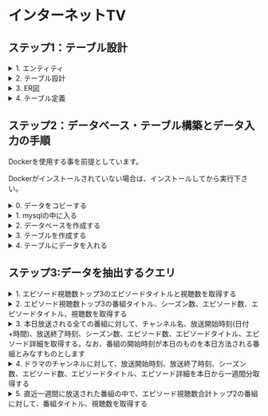 # インターネットTV

## ステップ1：テーブル設計

<details>
<summary>1. エンティティ</summary>
<p>

- エピソード

- シーズン

- 番組

- タイムスロット

- チャンネル

- 番組ジャンル

- ジャンル

</p>
</details>

<details>
<summary>2. テーブル設計</summary>
<p>

[エピソード]
- エピソードID
- エピソード番号(数)
- タイトル
- エピソード詳細
- 動画時間
- 公開日
- 視聴数
- シーズンID
- 番組ID

    プライマリーキー：エピソードID

    外部キー：シーズンID、番組ID

[シーズン]
- シーズンID
- シーズン番号(数)

    プライマリーキー：シーズンID

[番組]
- 番組ID
- タイトル
- 番組詳細

    プライマリーキー：番組ID

[タイムスロット]
- タイムスロットID
- 開始時刻(日付+時間)
- 終了時刻(日付+時間)
- チャンネルID

    プライマリーキー：タイムスロットID

    外部キー：チャンネルID

[チャンネル]
- チャンネルID
- チャンネル

    プライマリーキー：チャンネルID

[番組ジャンル]
- 番組ID
- ジャンルID

    プライマリーキー：番組ID、ジャンルID

    外部キー：番組ID、ジャンルID

[ジャンル]
- ジャンルID
- ジャンル

    プライマリーキー：ジャンルID

</p>
</details>

<details>
<summary>3. ER図</summary>
<p>
![ER_diagram](https://github.com/turtle-brothers/Dev_Camp_Record/assets/62471053/6c129c7e-51d2-4f45-a928-12912967c7fd)

</p>
</details>

<details>
<summary>4. テーブル定義</summary>
<p>

テーブル：episodes

|カラム名|データ型|NULL|キー|初期値|AUTO INCREMENT|
| ---- | ---- | ---- | ---- | ---- | ---- |
|episode_id|INT|NO|PRIMARY|NULL|YES|
|season_id|INT|NO|FOREIGN|NULL|NO|
|program_id|INT|NO|FOREIGN|NULL|NO|
|episode_number|INT|NO|NULL|NULL|NO|
|episode_title|VARCHAR(255)|NO|NULL|NULL|NO|
|episode_detail|TEXT|NO|NULL|NULL|NO|
|video_time|TIME|NO|NULL|NULL|NO|
|release_date|DATE|NO|NULL|NULL|NO|
|views|INT|NO|NULL|NULL|NO|
|外部キー制約：season_id, program_id||||||


テーブル：seasons

|カラム名|データ型|NULL|キー|初期値|AUTO INCREMENT|
| ---- | ---- | ---- | ---- | ---- | ---- |
|season_id|INT|NO|PRIMARY|NULL|YES|
|season_number|INT|NO|NULL|NULL|NO|
|program_id|INT|NO|FOREIGN|NULL|NO|
|外部キー制約：program_id||||||


テーブル：programs

|カラム名|データ型|NULL|キー|初期値|AUTO INCREMENT|
| ---- | ---- | ---- | ---- | ---- | ---- |
|program_id|INT|NO|PRIMARY|NULL|YES|
|program_title|VARCHAR(255)|NO|NULL|NULL|NO|
|program_detail|text|NO|NULL|NULL|NO|


テーブル：time_slots

|カラム名|データ型|NULL|キー|初期値|AUTO INCREMENT|
| ---- | ---- | ---- | ---- | ---- | ---- |
|time_slot_id|INT|NO|PRIMARY|NULL|YES|
|channel_id|INT|NO|FOREIGN|NULL|NO|
|start_time|TIME|NO|NULL|NULL|NO|
|end_time|TIME|NO|NULL|NULL|NO|
|外部キー制約：channel_id||||||


テーブル：channels

|カラム名|データ型|NULL|キー|初期値|AUTO INCREMENT|
| ---- | ---- | ---- | ---- | ---- | ---- |
|channel_id|INT|NO|PRIMARY|NULL|YES|
|channel_name|VARCHAR(255)|NO|NULL|NULL|NO|


テーブル：program_genres

|カラム名|データ型|NULL|キー|初期値|AUTO INCREMENT|
| ---- | ---- | ---- | ---- | ---- | ---- |
|program_id|INT|NO|PRIMARY|NULL|YES|
|genre_id|INT|NO|PRIMARY|NULL|YES|
|program_id|INT|NO|FOREIGN|NULL|NO|
|genre_id|INT|NO|FOREIGN|NULL|NO|
|外部キー制約：program_id, genre_id||||||


テーブル：genres

|カラム名|データ型|NULL|キー|初期値|AUTO INCREMENT|
| ---- | ---- | ---- | ---- | ---- | ---- |
|genre_id|INT|NO|PRIMARY|NULL|YES|
|genre_name|VARCHAR(255)|NO|NULL|NULL|NO|

</p>
</details>



## ステップ2：データベース・テーブル構築とデータ入力の手順

Dockerを使用する事を前提としています。

Dockerがインストールされていない場合は、インストールしてから実行下さい。

<details>
<summary>0. データをコピーする</summary>
<p>

GitHubから任意のディレクトリへデータをコピーする

　```cd 任意のディレクトリ```
<br>
```git clone https://github.com/turtle-brothers/Dev_Camp_Record.git```
<br>
```cd ./Dev_Camp_Record/week_5-6/practise/```

</p>
</details>


<details>
<summary>1. mysqlの中に入る</summary>
<p>

Dockerを起動する

```docker compose up -d```

データをmysqlサーバーに入れる

```docker cp ../Quest データベース名:/tmp/Quest```

Dockerコンテナの中に入る

```docker compose exec mysql bash```

データをコピーしたディレクトリへ移動する

```cd /tmp/Quest```

mysqlの中に入る

```mysql -u root -p${MYSQL_PASSWORD} ${MYSQL_DATABASE}```

</p>
</details>

<details>
<summary>2. データベースを作成する</summary>
<p>

データベースの表示

```SHOW DATABASES;```

データベースの作成

```CREATE DATABASE tvs;```

作成されたかどうか確認

```SHOW DATABASES;```

```sql
+--------------------+
| Database           |
+--------------------+
| information_schema |
| mysql              |
| performance_schema |
| sys                |
| tvs                |
+--------------------+
5 rows in set (0.22 sec)

```

データベースの指定

```USE tvs;```

指定しているデータベースの確認

```SELECT DATABASE();```

```sql
+-------------+
| database()  |
+-------------+
| tvs |
+-------------+
1 row in set (0.00 sec)
```

</p>
</details>

<details>
<summary>3. テーブルを作成する</summary>
<p>

テーブルの作成
(CREATE TABLE文・ALTER文ごと(；区切り)にコピーして、mysqlのターミナルに貼り付け)

```sql
CREATE TABLE genres(
    genre_id    INT          NOT NULL AUTO_INCREMENT,
    genre_name  VARCHAR(255) NOT NULL,
    PRIMARY KEY (genre_id)
);

CREATE TABLE channels(
    channel_id    INT          NOT NULL AUTO_INCREMENT,
    channel_name  VARCHAR(255) NOT NULL,
    PRIMARY KEY (channel_id)
);

CREATE TABLE programs(
    program_id      INT          NOT NULL AUTO_INCREMENT,
    program_title   VARCHAR(255) NOT NULL,
    program_detail  TEXT         NOT NULL,
    PRIMARY KEY (program_id)
);

CREATE TABLE program_genres(
    program_id  INT NOT NULL,
    genre_id    INT NOT NULL,
    FOREIGN KEY (program_id) REFERENCES programs(program_id),
    FOREIGN KEY (genre_id) REFERENCES genres(genre_id)
);

ALTER TABLE program_genres ADD PRIMARY KEY(program_id, genre_id);

CREATE TABLE seasons(
    season_id       INT NOT NULL AUTO_INCREMENT,
    season_number   INT NOT NULL,
    program_id      INT NOT NULL,
    PRIMARY KEY (season_id),
    FOREIGN KEY (program_id) REFERENCES programs(program_id)
);

CREATE TABLE time_slots(
    time_slot_id  INT  NOT NULL AUTO_INCREMENT,
    channel_id    INT  NOT NULL,
    start_time    TIME NOT NULL,
    end_time      TIME NOT NULL,
    PRIMARY KEY (time_slot_id),
    FOREIGN KEY (channel_id) REFERENCES channels(channel_id)
);

CREATE TABLE episodes(
    episode_id      INT          NOT NULL AUTO_INCREMENT,
    season_id       INT          NOT NULL,
    program_id      INT          NOT NULL,
    episode_number  INT          NOT NULL,
    episode_title   VARCHAR(255) NOT NULL,
    episode_detail  TEXT         NOT NULL,
    video_time      TIME         NOT NULL,
    release_date    DATE         NOT NULL,
    views           INT          NOT NULL,
    PRIMARY KEY (episode_id),
    FOREIGN KEY (season_id) REFERENCES seasons(season_id),
    FOREIGN KEY (program_id) REFERENCES programs(program_id)
);

```

作成されたか確認。

```SHOW TABLES;```

```sql
mysql> SHOW TABLES;
+-----------------+
| Tables_in_tvs   |
+-----------------+
| channels        |
| episodes        |
| genres          |
| program_genres  |
| programs        |
| seasons         |
| time_slots      |
+-----------------+
7 rows in set (0.01 sec)
```

</p>
</details>

<details>
<summary>4. テーブルにデータを入れる</summary>
<p>

<details>
<summary>channelsテーブル</summary>
<p>
mysqlの中から実行

```source insert_channels.sql;```

```sql
source insert_channels.sql
Query OK, 16 rows affected (0.03 sec)
Records: 16  Duplicates: 0  Warnings: 0
```

データが入力されたか確認

```SELECT * FROM channel_table;```

```sql
mysql> SELECT * FROM channels;
+------------+-----------------+
| channel_id | channel_name    |
+------------+-----------------+
|          1 | dorama          |
|          2 | NHK_General     |
|          3 | NHK_Educational |
|          4 | Nippon_TV       |
|          5 | TBS             |
|          6 | Fuji_TV         |
|          7 | TV_Asahi        |
|          8 | TV_Tokyo        |
|          9 | Tokyo_MX        |
|         10 | BS_TBS          |
|         11 | BS_Fuji         |
|         12 | BS_Nippon       |
|         13 | BS_Asahi        |
|         14 | BS_Japan        |
|         15 | BS_TV_Tokyo     |
|         16 | BS11            |
+------------+-----------------+
16 rows in set (0.00 sec)
```
</p>
</details>

<details>
<summary>genresテーブル</summary>
<p>
mysqlの中から実行

```source insert_genres.sql;```

```sql
mysql> source insert_genres.sql;
Query OK, 29 rows affected (0.06 sec)
Records: 29  Duplicates: 0  Warnings: 0
```

データが入力されたか確認

```SELECT * FROM genres;```

```sql
mysql> SELECT * FROM genres;
+----------+-----------------+
| genre_id | genre_name      |
+----------+-----------------+
|        1 | Drama           |
|        2 | Comedy          |
|        3 | Action          |
|        4 | Romance         |
|        5 | Thriller        |
|        6 | Mystery         |
|        7 | Fantasy         |
|        8 | Science_Fiction |
|        9 | Horror          |
|       10 | Adventure       |
|       11 | Animation       |
|       12 | Crime           |
|       13 | Documentary     |
|       14 | Reality_TV      |
|       15 | Game_Show       |
|       16 | Talk_Show       |
|       17 | Variety_Show    |
|       18 | Sports          |
|       19 | News            |
|       20 | Music           |
|       21 | Historical      |
|       22 | Supernatural    |
|       23 | Family          |
|       24 | Western         |
|       25 | Cooking         |
|       26 | Travel          |
|       27 | Human_drama     |
|       28 | Educational     |
|       29 | Fashion         |
+----------+-----------------+
29 rows in set (0.01 sec)
```
</p>
</details>

<details>
<summary>programsテーブル</summary>
<p>
mysqlの中から実行

```source insert_programs.sql;```

```sql
mysql> source insert_programs.sql;
Query OK, 29 rows affected (0.03 sec)
Records: 29  Duplicates: 0  Warnings: 0
```

データが入力されたか確認

```SELECT * FROM programs;```

```sql
mysql> SELECT * FROM programs;
+------------+-------------------------+-----------------------------------------------------------------------------------------------+
| program_id | program_title           | program_detail
                                           |
+------------+-------------------------+-----------------------------------------------------------------------------------------------+
|          1 | Comedy Central          | Laugh out loud with the best comedy sketches and stand-up performances.                       |
|          2 | Action Unlimited        | Non-stop adrenaline-pumping action movies and TV series.                                      |
|          3 | Romantic Escapes        | Join us as we explore the most beautiful and romantic destinations around the globe.          |
|          4 | Mystery Files           | Delve into unsolved mysteries and intriguing crime cases with expert investigators.           |
|          5 | Science World           | Discover the wonders of science through exciting experiments and fascinating documentaries.   |
|          6 | Horror Nightmares       | Get ready for a spine-chilling night of horror movies that will leave you terrified.          |
|          7 | Adventure Quest         | Embark on thrilling adventures in the wilderness and uncover hidden treasures.                |
|          8 | Animation Mania         | Enjoy a marathon of your favorite animated shows and movies for all ages.                     |
|          9 | Crime Watch             | Stay updated on the latest crime news and investigations happening in your city.              |
|         10 | Travel Diaries          | Join our hosts as they explore breathtaking destinations and share their travel experiences.  |
|         11 | Documentary Showcase    | Experience captivating documentaries that cover a wide range of subjects and issues.          |
|         12 | Reality TV Showdown     | Witness intense competitions and dramatic moments in the world of reality television.         |
|         13 | Game Show Extravaganza  | Test your knowledge and skills as contestants battle it out for fantastic prizes.             |
|         14 | Talk Show Live          | Engage in thought-provoking discussions and interviews with renowned guests.                  |
|         15 | Variety Funhouse        | Be entertained with a mix of music, comedy, and exciting performances.                        |
|         16 | Sports Unlimited        | Catch all the thrilling sports action and highlights from around the world.                   |
|         17 | World News Tonight      | Stay informed with comprehensive coverage of the day top news stories.                        |
|         18 | Music Fusion            | Experience a fusion of different music genres and performances from talented artists.         |
|         19 | Fashion Forward         | Explore the latest trends, styles, and fashion tips from the world of haute couture.          |
|         20 | Historical Journey      | Take a journey through time as we delve into significant historical events and figures.       |
|         21 | Supernatural Encounters | Explore the world of the supernatural and paranormal with firsthand accounts.                 |
|         22 | Family Fun Time         | Enjoy quality family programming with wholesome shows and entertainment.                      |
|         23 | Western Classics        | Relive the golden era of Western movies and TV series featuring iconic cowboys.               |
|         24 | Sci-Fi Spectacular      | Immerse yourself in the world of futuristic technology and thrilling science fiction.         |
|         25 | Culinary Delights       | Indulge in mouthwatering recipes, culinary adventures, and gourmet delights.                  |
|         26 | Globe Trekker           | Embark on unforgettable journeys to exotic locations and experience different cultures.       |
|         27 | Educational Explorers   | Learn fascinating facts and expand your knowledge through educational programming.            |
|         28 | Musical Melodies        | Get lost in a melodic journey with enchanting music performances and live concerts.           |
|         29 | Fashion Runway          | Witness the glamour and creativity of fashion as models strut the runway in stunning designs. |
+------------+-------------------------+-----------------------------------------------------------------------------------------------+
29 rows in set (0.01 sec)
```
</p>
</details>


<details>
<summary>seasonsテーブル</summary>
<p>
mysqlの中から実行

```source insert_seasons.sql;```

```sql
mysql> source insert_seasons.sql;
Query OK, 30 rows affected (0.03 sec)
Records: 30  Duplicates: 0  Warnings: 0
```

データが入力されたか確認

```SELECT * FROM seasons;```

```sql
mysql> SELECT * FROM seasons;
+-----------+---------------+------------+
| season_id | season_number | program_id |
+-----------+---------------+------------+
|         1 |             1 |         25 |
|         2 |             6 |          3 |
|         3 |             4 |          6 |
|         4 |             5 |         17 |
|         5 |             6 |         28 |
|         6 |             7 |         18 |
|         7 |             5 |         20 |
|         8 |             7 |         27 |
|         9 |             6 |         22 |
|        10 |             5 |         24 |
|        11 |             8 |         21 |
|        12 |             4 |         16 |
|        13 |             4 |          4 |
|        14 |             7 |          3 |
|        15 |             7 |          4 |
|        16 |             1 |         10 |
|        17 |             3 |          9 |
|        18 |             9 |          2 |
|        19 |             2 |         22 |
|        20 |            10 |         12 |
|        21 |            11 |          3 |
|        22 |             3 |         18 |
|        23 |             4 |         28 |
|        24 |             6 |         18 |
|        25 |             6 |         14 |
|        26 |             3 |          5 |
|        27 |             4 |         17 |
|        28 |             2 |         23 |
|        29 |             8 |          8 |
|        30 |             7 |          4 |
+-----------+---------------+------------+
30 rows in set (0.01 sec)
```
</p>
</details>

<details>
<summary>time_slotsテーブル</summary>
<p>
mysqlの中から実行

```source insert_time_slots.sql;```

```sql
mysql> source insert_time_slots.sql;
Query OK, 48 rows affected, 96 warnings (0.02 sec)
Records: 48  Duplicates: 0  Warnings: 96
```

データが入力されたか確認

```SELECT * FROM time_slots;```

```sql
mysql> SELECT * FROM time_slots;
+--------------+------------+------------+----------+
| time_slot_id | channel_id | start_time | end_time |
+--------------+------------+------------+----------+
|            1 |          1 | 00:00:00   | 00:30:00 |
|            2 |          2 | 00:30:00   | 01:00:00 |
|            3 |          3 | 01:00:00   | 01:30:00 |
|            4 |          4 | 01:30:00   | 02:00:00 |
|            5 |          5 | 02:00:00   | 02:30:00 |
|            6 |          6 | 02:30:00   | 03:00:00 |
|            7 |          7 | 03:00:00   | 03:30:00 |
|            8 |          8 | 03:30:00   | 04:00:00 |
|            9 |          9 | 04:00:00   | 04:30:00 |
|           10 |         10 | 04:30:00   | 05:00:00 |
|           11 |          1 | 05:00:00   | 05:30:00 |
|           12 |          2 | 05:30:00   | 06:00:00 |
|           13 |          3 | 06:00:00   | 06:30:00 |
|           14 |          4 | 06:30:00   | 07:00:00 |
|           15 |          5 | 07:00:00   | 07:30:00 |
|           16 |          6 | 07:30:00   | 08:00:00 |
|           17 |          7 | 08:00:00   | 08:30:00 |
|           18 |          8 | 08:30:00   | 09:00:00 |
|           19 |          9 | 09:00:00   | 09:30:00 |
|           20 |         10 | 09:30:00   | 10:00:00 |
|           21 |          1 | 10:00:00   | 10:30:00 |
|           22 |          2 | 10:30:00   | 11:00:00 |
|           23 |          3 | 11:00:00   | 11:30:00 |
|           24 |          4 | 11:30:00   | 12:00:00 |
|           25 |          5 | 12:00:00   | 12:30:00 |
|           26 |          6 | 12:30:00   | 13:00:00 |
|           27 |          7 | 13:00:00   | 13:30:00 |
|           28 |          8 | 13:30:00   | 14:00:00 |
|           29 |          9 | 14:00:00   | 14:30:00 |
|           30 |         10 | 14:30:00   | 15:00:00 |
|           31 |          1 | 15:00:00   | 15:30:00 |
|           32 |          2 | 15:30:00   | 16:00:00 |
|           33 |          3 | 16:00:00   | 16:30:00 |
|           34 |          4 | 16:30:00   | 17:00:00 |
|           35 |          5 | 17:00:00   | 17:30:00 |
|           36 |          6 | 17:30:00   | 18:00:00 |
|           37 |          7 | 18:00:00   | 18:30:00 |
|           38 |          8 | 18:30:00   | 19:00:00 |
|           39 |          9 | 19:00:00   | 19:30:00 |
|           40 |         10 | 19:30:00   | 20:00:00 |
|           41 |          1 | 20:00:00   | 20:30:00 |
|           42 |          2 | 20:30:00   | 21:00:00 |
|           43 |          3 | 21:00:00   | 21:30:00 |
|           44 |          4 | 21:30:00   | 22:00:00 |
|           45 |          5 | 22:00:00   | 22:30:00 |
|           46 |          6 | 22:30:00   | 23:00:00 |
|           47 |          7 | 23:00:00   | 23:30:00 |
|           48 |          8 | 23:30:00   | 00:00:00 |
+--------------+------------+------------+----------+
48 rows in set (0.00 sec)
```
</p>
</details>

<details>
<summary>episodesテーブル</summary>
<p>
mysqlの中から実行

```source insert_episodes.sql;```

```sql
mysql> source insert_episode_viewers.sql;
Query OK, 30 rows affected (0.02 sec)
Records: 30  Duplicates: 0  Warnings: 0
```

データが入力されたか確認

```SELECT * FROM episodes;```

```sql
mysql> SELECT * FROM episodes;
+------------+-----------+------------+----------------+---------------------+--------------------------------------------------------------------------------+------------+--------------+-------+
| episode_id | season_id | program_id | episode_number | episode_title       | episode_detail                                                                 | video_time | release_date | views |
+------------+-----------+------------+----------------+---------------------+--------------------------------------------------------------------------------+------------+--------------+-------+
|          1 |         1 |          1 |              1 | The Beginning       | This is the first episode of our new show!                                     | 02:00:00   | 2023-05-15   |  1000 |
|          2 |         1 |          1 |              2 | Uncharted Territory | Our characters embark on an exciting adventure into unexplored lands.          | 00:45:00   | 2023-05-15   |  1500 |
|          3 |         1 |          1 |              3 | Secrets Revealed    | The mysteries surrounding our main characters are finally unveiled.            | 00:30:00   | 2023-05-15   |  1200 |
|          4 |         1 |          1 |              4 | Pilot Episode       | The first episode of our thrilling new series!                                 | 00:30:00   | 2023-05-16   |  2000 |
|          5 |         1 |          1 |              5 | Double Cross        | Betrayal and deceit take center stage in this intense episode.                 | 01:00:00   | 2023-05-16   |  1800 |
|          6 |         1 |          1 |              6 | The Chase Begins    | The protagonist embarks on a high-stakes chase to catch the culprits.          | 00:45:00   | 2023-05-16   |  1600 |
|          7 |         1 |          2 |              7 | New Horizons        | Our characters start a new chapter in their lives with exciting opportunities. | 00:30:00   | 2023-05-17   |   900 |
|          8 |         1 |          2 |              8 | Facing Fears        | Our protagonist confronts their deepest fears in a life-changing journey.      | 00:45:00   | 2023-05-17   |  1100 |
|          9 |         1 |          2 |              9 | Into the Unknown    | Our characters venture into uncharted territory, facing unexpected challenges. | 00:30:00   | 2023-05-17   |  1300 |
|         10 |         1 |          2 |             10 | The Origins         | Discover the origins of our main character in this intriguing episode.         | 01:00:00   | 2023-05-18   |  1700 |
|         11 |         1 |          2 |             11 | A Twist of Fate     | A surprising turn of events changes the course of our character lives.         | 01:00:00   | 2023-05-18   |  1900 |
|         12 |         1 |          2 |             12 | The Final Showdown  | The ultimate battle between good and evil reaches its climax.                  | 01:00:00   | 2023-05-18   |  2200 |
|         13 |         2 |          1 |             13 | The Awakening       | Our protagonist awakens to their true powers in this pivotal episode.          | 00:30:00   | 2023-05-19   |   950 |
|         14 |         2 |          1 |             14 | Hidden Secrets      | Dark secrets from the past resurface, threatening to unravel everything.       | 00:45:00   | 2023-05-19   |  1250 |
|         15 |         2 |          1 |             15 | Race Against Time   | Our characters race against the clock to prevent a catastrophic event.         | 01:00:00   | 2023-05-19   |  1450 |
+------------+-----------+------------+----------------+---------------------+--------------------------------------------------------------------------------+------------+--------------+-------+
15 rows in set (0.01 sec)
```
</p>
</details>



外部キー制約でデータが入力できない場合、一時的に外部キー制約を無効化して実行する必要がある。
データを入力した後に、再度外部キー制約を有効化することを忘れずに行う。

無効化

```SET FOREIGN_KEY_CHECKS=0;```

<details>
<summary>program_genresテーブル</summary>
<p>
mysqlの中から実行

```source insert_programs_genres.sql;```

```sql
mysql> source insert_programs_genres.sql;
Query OK, 30 rows affected (0.05 sec)
Records: 30  Duplicates: 0  Warnings: 0
```

データが入力されたか確認

```SELECT * FROM program_genres;```

```sql
mysql> SELECT * FROM program_genres;
+------------+----------+
| program_id | genre_id |
+------------+----------+
|          1 |        1 |
|         11 |        1 |
|         21 |        1 |
|          2 |        2 |
|         12 |        2 |
|         22 |        2 |
|          3 |        3 |
|         13 |        3 |
|         23 |        3 |
|          4 |        4 |
|         14 |        4 |
|         24 |        4 |
|          5 |        5 |
|         15 |        5 |
|         25 |        5 |
|          6 |        6 |
|         16 |        6 |
|         26 |        6 |
|          7 |        7 |
|         17 |        7 |
|         27 |        7 |
|          8 |        8 |
|         18 |        8 |
|         28 |        8 |
|          9 |        9 |
|         19 |        9 |
|         29 |        9 |
|         10 |       10 |
|         20 |       10 |
|         30 |       10 |
+------------+----------+
30 rows in set (0.00 sec)
```
</p>
</details>

有効化

```SET FOREIGN_KEY_CHECKS=1;```

外部キー制約の確認
```sql
mysql> SHOW VARIABLES LIKE 'FOREIGN_KEY_CHECKS';
+--------------------+-------+
| Variable_name      | Value |
+--------------------+-------+
| foreign_key_checks | ON    |
+--------------------+-------+
1 row in set (0.03 sec)
```

</p>
</details>

## ステップ3:データを抽出するクエリ

<details>
<summary>1. エピソード視聴数トップ3のエピソードタイトルと視聴数を取得する</summary>
<p>

```sql
SELECT episode_title, views
FROM episodes
ORDER BY views DESC
LIMIT 3;
```

</p>
</details>

<details>
<summary>2. エピソード視聴数トップ3の番組タイトル、シーズン数、エピソード数、エピソードタイトル、視聴数を取得する</summary>
<p>

```sql
SELECT P.program_title, S.season_number, E.episode_number, E.episode_title, E.views
FROM episodes AS E
INNER JOIN seasons AS S
ON E.season_id = S.season_id
    INNER JOIN programs AS P
    ON E.program_id = P.program_id
ORDER BY views DESC
LIMIT 3;
```

</p>
</details>

<details>
<summary>3. 本日放送される全ての番組に対して、チャンネル名、放送開始時刻(日付+時間)、放送終了時刻、シーズン数、エピソード数、エピソードタイトル、エピソード詳細を取得する。なお、番組の開始時刻が本日のものを本日方法される番組とみなすものとします</summary>
<p>

```sql
SELECT C.channel_name, CONCAT(CURDATE(), ' ', T.start_time) AS broadcast_start_time, CONCAT(CURDATE(), ' ', T.end_time) AS broadcast_end_time,
    S.season_number, E.episode_number, E.episode_title, E.episode_detail
FROM time_slots AS T
JOIN channels AS C
ON T.channel_id = C.channel_id
    JOIN episodes AS E
    ON T.start_time >= CURDATE() AND T.start_time < DATE_ADD(CURDATE(), INTERVAL 1 DAY)
        JOIN programs AS P
        ON E.program_id = P.program_id
            LEFT JOIN seasons AS S
            ON E.season_id = S.season_id
WHERE DATE(E.release_date) = CURDATE()
ORDER BY C.channel_name, T.start_time;
```

</p>
</details>

<details>
<summary>4. ドラマのチャンネルに対して、放送開始時刻、放送終了時刻、シーズン数、エピソード数、エピソードタイトル、エピソード詳細を本日から一週間分取得する</summary>
<p>

```sql
SELECT C.channel_name, CONCAT(DATE(E.release_date), ' ', T.start_time) AS broadcast_start_time, CONCAT(DATE(E.release_date), ' ', T.end_time) AS broadcast_end_time,
    S.season_number, E.episode_number, E.episode_title, E.episode_detail
FROM time_slots AS T
JOIN channels AS C
ON T.channel_id = C.channel_id
    JOIN episodes AS E
    ON T.start_time >= CURDATE() AND T.start_time < DATE_ADD(CURDATE(), INTERVAL 1 WEEK)
        JOIN programs AS P
        ON E.program_id = P.program_id
            LEFT JOIN seasons AS S
            ON E.season_id = S.season_id
WHERE DATE(E.release_date) BETWEEN CURDATE() AND DATE_ADD(CURDATE(), INTERVAL 1 WEEK)
AND  C.channel_name = 'dorama'
ORDER BY E.release_date, T.start_time;
```

</p>
</details>

<details>
<summary>5. 直近一週間に放送された番組の中で、エピソード視聴数合計トップ2の番組に対して、番組タイトル、視聴数を取得する</summary>
<p>

```sql
SELECT P.program_title, SUM(E.views) AS sum_view_count
FROM episodes AS E
JOIN programs AS P
ON E.program_id = P.program_id
WHERE DATE(E.release_date) BETWEEN (CURDATE() - INTERVAL 7 DAY) AND CURDATE()
GROUP BY P.program_title
ORDER BY sum_view_count DESC
LIMIT 2;
```

</p>
</details>
